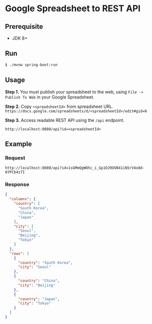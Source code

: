 # Google Spreadsheet to REST API

## Prerequisite

- JDK 8+

## Run

```bash
$ ./mvnw spring-boot:run
```

## Usage

__Step 1.__ You must publish your spreadsheet to the web, using `File -> Publish To Web` in your Google Spreadsheet.

__Step 2.__ Copy `<spreadsheetId>` from spreadsheet URL. `https://docs.google.com/spreadsheets/d/<spreadsheetId>/edit#gid=0`

__Step 3.__ Access readable REST API using the `/api` endpoint.
```
http://localhost:8080/api?id=<spreadsheetId>
```

## Example

### Request

```
http://localhost:8080/api?id=1sGMmQgWOhc_i_Gp1OJ9OVB41iN5rV4o8d-6YPCb4z7I
```

### Response

```json
{
  "columns": {
    "country": [
      "South Korea",
      "China",
      "Japan"
    ],
    "city": [
      "Seoul",
      "Beijing",
      "Tokyo"
    ]
  },
  "rows": [
    {
      "country": "South Korea",
      "city": "Seoul"
    },
    {
      "country": "China",
      "city": "Beijing"
    },
    {
      "country": "Japan",
      "city": "Tokyo"
    }
  ]
}
```